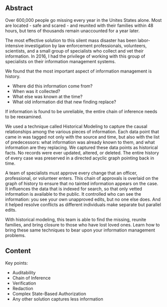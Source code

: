 ## Abstract

Over 600,000 people go missing every year in the Unites States alone. Most are located - safe and scared - and reunited with their families within 48 hours, but tens of thousands remain unaccounted for a year later.

The most effective solution to this silent mass disaster has been labor-intensive investigation by law enforcement professionals, volunteers, scientists, and a small group of specialists who collect and vet their information. In 2016, I had the privilege of working with this group of specialists on their information management systems.

We found that the most important aspect of information management is history.

-   Where did this information come from?
-   When was it collected?
-   What else was known at the time?
-   What old information did that new finding replace?

If information is found to be unreliable, the entire chain of inference needs to be reexamined.

We used a technique called Historical Modeling to capture the causal relationships among the various pieces of information. Each data point that came in was tagged not only with the source and time, but also with the list of predecessors: what information was already known to them, and what information are they replacing. We captured these data points as historical facts. No records were ever updated, altered, or deleted. The entire history of every case was preserved in a directed acyclic graph pointing back in time.

A team of specialists must approve every change that an officer, professional, or volunteer enters. This chain of approvals is overlaid on the graph of history to ensure that no tainted information appears on the case. It influences the data that is indexed for search, so that only vetted information is available to the public. It controlled who can see the information: you see your own unapproved edits, but no one else does. And it helped resolve conflicts as different individuals make separate but parallel edits.

With historical modeling, this team is able to find the missing, reunite families, and bring closure to those who have lost loved ones. Learn how to bring these same techniques to bear upon your information management problems.

## Content

Key points:

-   Auditability
-   Chain of Inference
-   Verification
-   Redaction
-   Complex State-Based Authorization
-   Any other solution captures less information